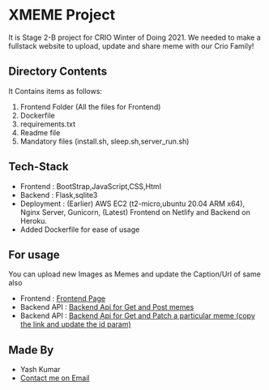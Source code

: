 # XMEME Project

It is Stage 2-B project for CRIO Winter of Doing 2021. We needed to make a fullstack website to upload, update and share meme with our Crio Family!

## Directory Contents

It Contains items as follows:

1. Frontend Folder (All the files for Frontend)
2. Dockerfile
3. requirements.txt
4. Readme file
5. Mandatory files (install.sh, sleep.sh,server_run.sh)

## Tech-Stack

- Frontend : BootStrap,JavaScript,CSS,Html
- Backend : Flask,sqlite3
- Deployment : (Earlier) AWS EC2 (t2-micro,ubuntu 20.04 ARM x64), Nginx Server, Gunicorn,
  (Latest) Frontend on Netlify and Backend on Heroku.
- Added Dockerfile for ease of usage

## For usage

You can upload new Images as Memes and update the Caption/Url of same also

- Frontend : [Frontend Page](https://xmemeshare.netlify.app/test.html)
- Backend API : [Backend Api for Get and Post memes](https://xmemeshare.herokuapp.com/memes)
- Backend API : [Backend Api for Get and Patch a particular meme (copy the link and update the id param)](https://xmemeshare.herokuapp.com/memes/{id})

## Made By

- Yash Kumar
- [Contact me on Email](mailto:yashbsr3@gmail.com?subject=[GitHub]%20Source%20XMEME%20APP)

